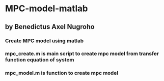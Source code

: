 # MPC-model-matlab
## by Benedictus Axel Nugroho

### Create MPC model using matlab
### mpc_create.m is main script to create mpc model from transfer function equation of system
### mpc_model.m is function to create mpc model
